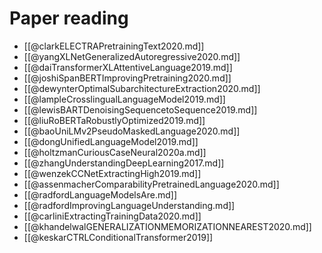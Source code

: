 # Paper reading

- [[@clarkELECTRAPretrainingText2020.md]]
- [[@yangXLNetGeneralizedAutoregressive2020.md]]
- [[@daiTransformerXLAttentiveLanguage2019.md]]
- [[@joshiSpanBERTImprovingPretraining2020.md]]
- [[@dewynterOptimalSubarchitectureExtraction2020.md]]
- [[@lampleCrosslingualLanguageModel2019.md]]
- [[@lewisBARTDenoisingSequencetoSequence2019.md]]
- [[@liuRoBERTaRobustlyOptimized2019.md]]
- [[@baoUniLMv2PseudoMaskedLanguage2020.md]]
- [[@dongUnifiedLanguageModel2019.md]]
- [[@holtzmanCuriousCaseNeural2020a.md]]
- [[@zhangUnderstandingDeepLearning2017.md]]
- [[@wenzekCCNetExtractingHigh2019.md]]
- [[@assenmacherComparabilityPretrainedLanguage2020.md]]
- [[@radfordLanguageModelsAre.md]]
- [[@radfordImprovingLanguageUnderstanding.md]]
- [[@carliniExtractingTrainingData2020.md]]
- [[@khandelwalGENERALIZATIONMEMORIZATIONNEAREST2020.md]]
- [[@keskarCTRLConditionalTransformer2019]]

